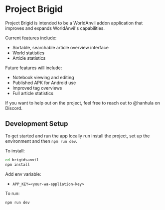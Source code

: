 # Project Brigid
Project Brigid is intended to be a WorldAnvil addon application that improves and expands WorldAnvil's capabilities.

Current features include:
- Sortable, searchable article overview interface
- World statistics
- Article statistics

Future features will include:
- Notebook viewing and editing
- Published APK for Android use
- Improved tag overviews
- Full article statistics

If you want to help out on the project, feel free to reach out to @hanhula on Discord.

## Development Setup
To get started and run the app locally run install the project, set up the environment and then `npm run dev`.

To install:

```sh
cd brigidsanvil
npm install
```

Add env variable:

- `APP_KEY=<your-wa-appliation-key>`

To run:

```shell
npm run dev
```



